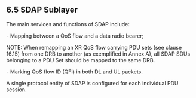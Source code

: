 ## 6.5 SDAP Sublayer

The main services and functions of SDAP include:

\- Mapping between a QoS flow and a data radio bearer;

NOTE: When remapping an XR QoS flow carrying PDU sets (see clause 16.15)
from one DRB to another (as exemplified in Annex A), all SDAP SDUs
belonging to a PDU Set should be mapped to the same DRB.

\- Marking QoS flow ID (QFI) in both DL and UL packets.

A single protocol entity of SDAP is configured for each individual PDU
session.